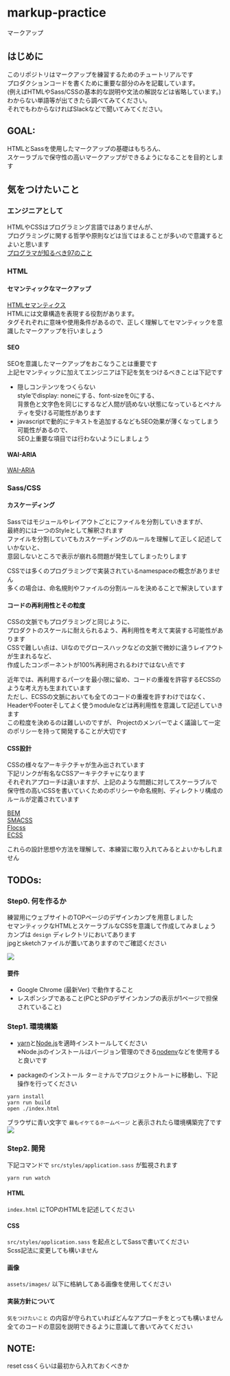 # markup-practice
マークアップ

## はじめに
このリポジトリはマークアップを練習するためのチュートリアルです  
プロダクションコードを書くために重要な部分のみを記載しています。  
(例えばHTMLやSass/CSSの基本的な説明や文法の解説などは省略しています。)  
わからない単語等が出てきたら調べてみてください。  
それでもわからなければSlackなどで聞いてみてください。

## GOAL:
HTMLとSassを使用したマークアップの基礎はもちろん、  
スケーラブルで保守性の高いマークアップができるようになることを目的とします

## 気をつけたいこと
### エンジニアとして
HTMLやCSSはプログラミング言語ではありませんが、  
プログラミングに関する哲学や原則などは当てはまることが多いので意識するとよいと思います  
[プログラマが知るべき97のこと](https://xn--97-273ae6a4irb6e2hsoiozc2g4b8082p.com/)

### HTML
#### セマンティックなマークアップ
[HTMLセマンティクス](https://developer.mozilla.org/ja/docs/Web/HTML/Element)  
HTMLには文章構造を表現する役割があります。  
タグそれぞれに意味や使用条件があるので、正しく理解してセマンティックを意識したマークアップを行いましょう

#### SEO
SEOを意識したマークアップをおこなうことは重要です  
上記セマンティックに加えてエンジニアは下記を気をつけるべきことは下記です  
* 隠しコンテンツをつくらない  
  styleでdisplay: noneにする、font-sizeを0にする、  
  背景色と文字色を同じにするなど人間が読めない状態になっているとペナルティを受ける可能性があります  
* javascriptで動的にテキストを追加するなどもSEO効果が薄くなってしまう可能性があるので、  
  SEO上重要な項目では行わないようにしましょう  
  
#### WAI-ARIA
[WAI-ARIA](https://developer.mozilla.org/ja/docs/Learn/Accessibility/WAI-ARIA_basics)

### Sass/CSS

#### カスケーディング
Sassではモジュールやレイアウトごとにファイルを分割していきますが、  
最終的には一つのStyleとして解釈されます  
ファイルを分割していてもカスケーディングのルールを理解して正しく記述していかないと、  
意図しないところで表示が崩れる問題が発生してしまったりします  
  
CSSでは多くのプログラミングで実装されているnamespaceの概念がありません  
多くの場合は、命名規則やファイルの分割ルールを決めることで解決しています  

#### コードの再利用性とその粒度
CSSの文脈でもプログラミングと同じように、  
プロダクトのスケールに耐えられるよう、再利用性を考えて実装する可能性があります  
CSSで難しい点は、UIなのでグロースハックなどの文脈で微妙に違うレイアウトが生まれるなど、  
作成したコンポーネントが100%再利用されるわけではない点です  
  
近年では、再利用するパーツを最小限に留め、コードの重複を許容するECSSのような考え方も生まれています  
ただし、ECSSの文脈においても全てのコードの重複を許すわけではなく、  
HeaderやFooterそしてよく使うmoduleなどは再利用性を意識して記述していきます  
この粒度を決めるのは難しいのですが、
Projectのメンバーでよく議論して一定のポリシーを持って開発することが大切です


#### CSS設計
CSSの様々なアーキテクチャが生み出されています  
下記リンクが有名なCSSアーキテクチャになります  
それぞれアプローチは違いますが、上記のような問題に対してスケーラブルで
保守性の高いCSSを書いていくためのポリシーや命名規則、ディレクトリ構成のルールが定義されています  
  
[BEM](http://getbem.com/introduction/)  
[SMACSS](https://smacss.com/)  
[Flocss](https://github.com/hiloki/flocss)  
[ECSS](http://ecss.io/)  
  
これらの設計思想や方法を理解して、本練習に取り入れてみるとよいかもしれません


## TODOs:
### Step0. 何を作るか
練習用にウェブサイトのTOPページのデザインカンプを用意しました  
セマンティックなHTMLとスケーラブルなCSSを意識して作成してみましょう  
カンプは `design` ディレクトリにおいてあります  
jpgとsketchファイルが置いてありますのでご確認ください  

<img src="https://raw.githubusercontent.com/jiraffeinc/markup-practice/master/docs/images/camp.jpg" />

#### 要件
* Google Chrome (最新Ver) で動作すること  
* レスポンシブであること(PCとSPのデザインカンプの表示が1ページで担保されていること)  


### Step1. 環境構築
* [yarn](https://yarnpkg.com/ja/docs/install#mac-stable)と[Node.js](https://nodejs.org/ja/)を適時インストールしてください  
  ※Node.jsのインストールはバージョン管理のできる[nodenv](https://github.com/nodenv/nodenv)などを使用すると良いです

* packageのインストール
ターミナルでプロジェクトルートに移動し、下記操作を行ってください  
```
yarn install
yarn run build
open ./index.html
```

ブラウザに青い文字で `最もイケてるホームページ` と表示されたら環境構築完了です  
<img src="https://raw.githubusercontent.com/jiraffeinc/markup-practice/master/docs/images/env.png" />
### Step2. 開発
下記コマンドで `src/styles/application.sass` が監視されます  
```
yarn run watch
```

#### HTML
`index.html` にTOPのHTMLを記述してください  

#### CSS
`src/styles/application.sass` を起点としてSassで書いてください  
Scss記法に変更しても構いません

#### 画像
`assets/images/` 以下に格納してある画像を使用してください  

#### 実装方針について
`気をつけたいこと` の内容が守られていればどんなアプローチをとっても構いません  
全てのコードの意図を説明できるように意識して書いてみてください

## NOTE:
reset cssくらいは最初から入れておくべきか
